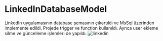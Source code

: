 # LinkedInDatabaseModel
LinkedIn uygulamasının database şemasının çıkartıldı ve MsSql üzerinden implemente edildi. Projede trigger ve function kullanıldı. Ayrıca user ekleme silme ve güncelleme işlemleri de yapıldı. 
![linkedin](https://user-images.githubusercontent.com/25612770/53679960-3112be00-3ce5-11e9-9eb0-aa8c415e511f.PNG)
